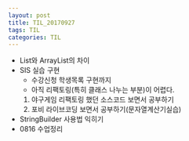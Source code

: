 ```yaml
---
layout: post
title: TIL_20170927
tags: TIL
categories: TIL
---
```


- List와 ArrayList의 차이
- SIS 실습 구현
  - 수강신청 학생목록 구현까지
  - 아직 리팩토링(특히 클래스 나누는 부분)이 어렵다.
  1. 야구게임 리팩토링 했던 소스코드 보면서 공부하기
  2. 포비 라이브코딩 보면서 공부하기(문자열계산기실습)
- StringBuilder 사용법 익히기
- 0816 수업정리
